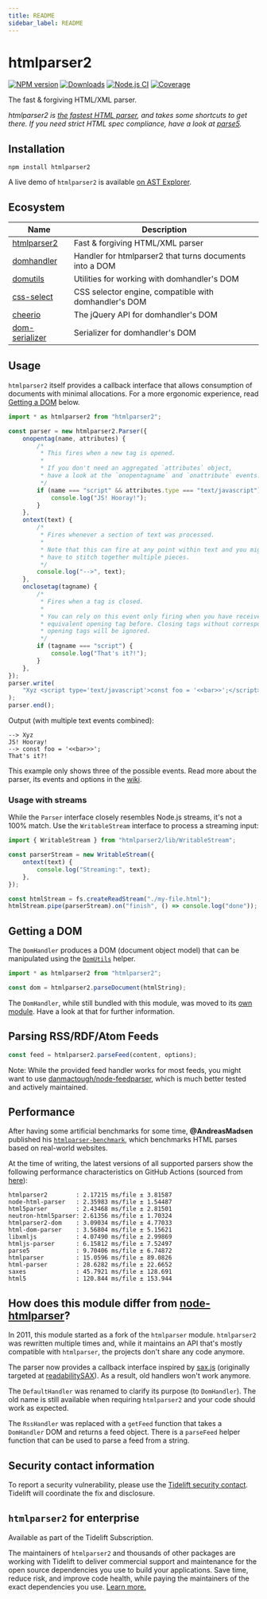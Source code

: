 ```yaml
---
title: README
sidebar_label: README
---
```

# htmlparser2

[![NPM version](https://img.shields.io/npm/v/htmlparser2.svg)](https://npmjs.org/package/htmlparser2)
[![Downloads](https://img.shields.io/npm/dm/htmlparser2.svg)](https://npmjs.org/package/htmlparser2)
[![Node.js CI](https://github.com/fb55/htmlparser2/actions/workflows/nodejs-test.yml/badge.svg)](https://github.com/fb55/htmlparser2/actions/workflows/nodejs-test.yml)
[![Coverage](https://img.shields.io/coveralls/fb55/htmlparser2.svg)](https://coveralls.io/r/fb55/htmlparser2)

The fast & forgiving HTML/XML parser.

_htmlparser2 is [the fastest HTML parser](#performance), and takes some shortcuts to get there. If you need strict HTML spec compliance, have a look at [parse5](https://github.com/inikulin/parse5)._

## Installation

    npm install htmlparser2

A live demo of `htmlparser2` is available [on AST Explorer](https://astexplorer.net/#/2AmVrGuGVJ).

## Ecosystem

| Name                                                          | Description                                             |
| ------------------------------------------------------------- | ------------------------------------------------------- |
| [htmlparser2](https://github.com/fb55/htmlparser2)            | Fast & forgiving HTML/XML parser                        |
| [domhandler](https://github.com/fb55/domhandler)              | Handler for htmlparser2 that turns documents into a DOM |
| [domutils](https://github.com/fb55/domutils)                  | Utilities for working with domhandler's DOM             |
| [css-select](https://github.com/fb55/css-select)              | CSS selector engine, compatible with domhandler's DOM   |
| [cheerio](https://github.com/cheeriojs/cheerio)               | The jQuery API for domhandler's DOM                     |
| [dom-serializer](https://github.com/cheeriojs/dom-serializer) | Serializer for domhandler's DOM                         |

## Usage

`htmlparser2` itself provides a callback interface that allows consumption of documents with minimal allocations.
For a more ergonomic experience, read [Getting a DOM](#getting-a-dom) below.

```js
import * as htmlparser2 from "htmlparser2";

const parser = new htmlparser2.Parser({
    onopentag(name, attributes) {
        /*
         * This fires when a new tag is opened.
         *
         * If you don't need an aggregated `attributes` object,
         * have a look at the `onopentagname` and `onattribute` events.
         */
        if (name === "script" && attributes.type === "text/javascript") {
            console.log("JS! Hooray!");
        }
    },
    ontext(text) {
        /*
         * Fires whenever a section of text was processed.
         *
         * Note that this can fire at any point within text and you might
         * have to stitch together multiple pieces.
         */
        console.log("-->", text);
    },
    onclosetag(tagname) {
        /*
         * Fires when a tag is closed.
         *
         * You can rely on this event only firing when you have received an
         * equivalent opening tag before. Closing tags without corresponding
         * opening tags will be ignored.
         */
        if (tagname === "script") {
            console.log("That's it?!");
        }
    },
});
parser.write(
    "Xyz <script type='text/javascript'>const foo = '<<bar>>';</script>"
);
parser.end();
```

Output (with multiple text events combined):

```
--> Xyz
JS! Hooray!
--> const foo = '<<bar>>';
That's it?!
```

This example only shows three of the possible events.
Read more about the parser, its events and options in the [wiki](https://github.com/fb55/htmlparser2/wiki/Parser-options).

### Usage with streams

While the `Parser` interface closely resembles Node.js streams, it's not a 100% match.
Use the `WritableStream` interface to process a streaming input:

```js
import { WritableStream } from "htmlparser2/lib/WritableStream";

const parserStream = new WritableStream({
    ontext(text) {
        console.log("Streaming:", text);
    },
});

const htmlStream = fs.createReadStream("./my-file.html");
htmlStream.pipe(parserStream).on("finish", () => console.log("done"));
```

## Getting a DOM

The `DomHandler` produces a DOM (document object model) that can be manipulated using the [`DomUtils`](https://github.com/fb55/DomUtils) helper.

```js
import * as htmlparser2 from "htmlparser2";

const dom = htmlparser2.parseDocument(htmlString);
```

The `DomHandler`, while still bundled with this module, was moved to its [own module](https://github.com/fb55/domhandler).
Have a look at that for further information.

## Parsing RSS/RDF/Atom Feeds

```javascript
const feed = htmlparser2.parseFeed(content, options);
```

Note: While the provided feed handler works for most feeds,
you might want to use [danmactough/node-feedparser](https://github.com/danmactough/node-feedparser), which is much better tested and actively maintained.

## Performance

After having some artificial benchmarks for some time, **@AndreasMadsen** published his [`htmlparser-benchmark`](https://github.com/AndreasMadsen/htmlparser-benchmark), which benchmarks HTML parses based on real-world websites.

At the time of writing, the latest versions of all supported parsers show the following performance characteristics on GitHub Actions (sourced from [here](https://github.com/AndreasMadsen/htmlparser-benchmark/blob/e78cd8fc6c2adac08deedd4f274c33537451186b/stats.txt)):

```
htmlparser2        : 2.17215 ms/file ± 3.81587
node-html-parser   : 2.35983 ms/file ± 1.54487
html5parser        : 2.43468 ms/file ± 2.81501
neutron-html5parser: 2.61356 ms/file ± 1.70324
htmlparser2-dom    : 3.09034 ms/file ± 4.77033
html-dom-parser    : 3.56804 ms/file ± 5.15621
libxmljs           : 4.07490 ms/file ± 2.99869
htmljs-parser      : 6.15812 ms/file ± 7.52497
parse5             : 9.70406 ms/file ± 6.74872
htmlparser         : 15.0596 ms/file ± 89.0826
html-parser        : 28.6282 ms/file ± 22.6652
saxes              : 45.7921 ms/file ± 128.691
html5              : 120.844 ms/file ± 153.944
```

## How does this module differ from [node-htmlparser](https://github.com/tautologistics/node-htmlparser)?

In 2011, this module started as a fork of the `htmlparser` module.
`htmlparser2` was rewritten multiple times and, while it maintains an API that's mostly compatible with `htmlparser`, the projects don't share any code anymore.

The parser now provides a callback interface inspired by [sax.js](https://github.com/isaacs/sax-js) (originally targeted at [readabilitySAX](https://github.com/fb55/readabilitysax)).
As a result, old handlers won't work anymore.

The `DefaultHandler` was renamed to clarify its purpose (to `DomHandler`). The old name is still available when requiring `htmlparser2` and your code should work as expected.

The `RssHandler` was replaced with a `getFeed` function that takes a `DomHandler` DOM and returns a feed object. There is a `parseFeed` helper function that can be used to parse a feed from a string.

## Security contact information

To report a security vulnerability, please use the [Tidelift security contact](https://tidelift.com/security).
Tidelift will coordinate the fix and disclosure.

## `htmlparser2` for enterprise

Available as part of the Tidelift Subscription.

The maintainers of `htmlparser2` and thousands of other packages are working with Tidelift to deliver commercial support and maintenance for the open source dependencies you use to build your applications. Save time, reduce risk, and improve code health, while paying the maintainers of the exact dependencies you use. [Learn more.](https://tidelift.com/subscription/pkg/npm-htmlparser2?utm_source=npm-htmlparser2&utm_medium=referral&utm_campaign=enterprise&utm_term=repo)

